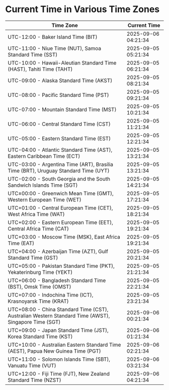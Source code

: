# Current Time in Various Time Zones

| Time Zone | Current Time |
|-----------|--------------|
| UTC-12:00 - Baker Island Time (BIT) | 2025-09-06 04:21:34 |
| UTC-11:00 - Niue Time (NUT), Samoa Standard Time (SST) | 2025-09-05 05:21:34 |
| UTC-10:00 - Hawaii-Aleutian Standard Time (HAST), Tahiti Time (TAHT) | 2025-09-05 06:21:34 |
| UTC-09:00 - Alaska Standard Time (AKST) | 2025-09-05 08:21:34 |
| UTC-08:00 - Pacific Standard Time (PST) | 2025-09-05 09:21:34 |
| UTC-07:00 - Mountain Standard Time (MST) | 2025-09-05 10:21:34 |
| UTC-06:00 - Central Standard Time (CST) | 2025-09-05 11:21:34 |
| UTC-05:00 - Eastern Standard Time (EST) | 2025-09-05 12:21:34 |
| UTC-04:00 - Atlantic Standard Time (AST), Eastern Caribbean Time (ECT) | 2025-09-05 13:21:34 |
| UTC-03:00 - Argentina Time (ART), Brasília Time (BRT), Uruguay Standard Time (UYT) | 2025-09-05 13:21:34 |
| UTC-02:00 - South Georgia and the South Sandwich Islands Time (SGT) | 2025-09-05 14:21:34 |
| UTC±00:00 - Greenwich Mean Time (GMT), Western European Time (WET) | 2025-09-05 17:21:34 |
| UTC+01:00 - Central European Time (CET), West Africa Time (WAT) | 2025-09-05 18:21:34 |
| UTC+02:00 - Eastern European Time (EET), Central Africa Time (CAT) | 2025-09-05 19:21:34 |
| UTC+03:00 - Moscow Time (MSK), East Africa Time (EAT) | 2025-09-05 19:21:34 |
| UTC+04:00 - Azerbaijan Time (AZT), Gulf Standard Time (GST) | 2025-09-05 20:21:34 |
| UTC+05:00 - Pakistan Standard Time (PKT), Yekaterinburg Time (YEKT) | 2025-09-05 21:21:34 |
| UTC+06:00 - Bangladesh Standard Time (BST), Omsk Time (OMST) | 2025-09-05 22:21:34 |
| UTC+07:00 - Indochina Time (ICT), Krasnoyarsk Time (KRAT) | 2025-09-05 23:21:34 |
| UTC+08:00 - China Standard Time (CST), Australian Western Standard Time (AWST), Singapore Time (SGT) | 2025-09-06 00:21:34 |
| UTC+09:00 - Japan Standard Time (JST), Korea Standard Time (KST) | 2025-09-06 01:21:34 |
| UTC+10:00 - Australian Eastern Standard Time (AEST), Papua New Guinea Time (PGT) | 2025-09-06 02:21:34 |
| UTC+11:00 - Solomon Islands Time (SBT), Vanuatu Time (VUT) | 2025-09-06 03:21:34 |
| UTC+12:00 - Fiji Time (FJT), New Zealand Standard Time (NZST) | 2025-09-06 04:21:34 |
